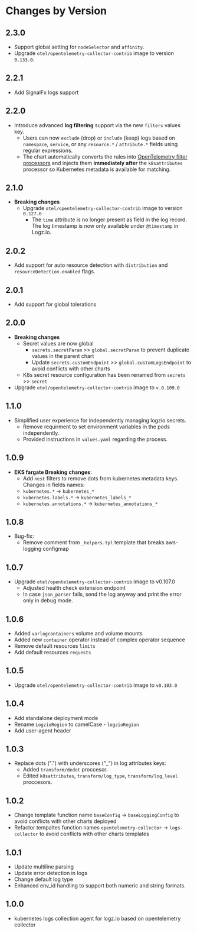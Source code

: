 # Changes by Version

<!-- next version -->
## 2.3.0
- Support global setting for `nodeSelector` and `affinity`.
- Upgrade `otel/opentelemetry-collector-contrib` image to version `0.133.0`.

## 2.2.1
- Add SignalFx logs support
## 2.2.0
- Introduce advanced **log filtering** support via the new `filters` values key.
  - Users can now `exclude` (drop) or `include` (keep) logs based on `namespace`, `service`, or any `resource.*` / `attribute.*` fields using regular expressions.
  - The chart automatically converts the rules into [OpenTelemetry filter processors](https://github.com/open-telemetry/opentelemetry-collector-contrib/tree/main/processor/filterprocessor) and injects them **immediately after** the `k8sattributes` processor so Kubernetes metadata is available for matching.

## 2.1.0
- **Breaking changes**
  - Upgrade `otel/opentelemetry-collector-contrib` image to version `0.127.0`
    - The `time` attribute is no longer present as field in the log record. The log timestamp is now only available under `@timestamp` in Logz.io.

## 2.0.2
- Add support for auto resource detection with `distribution` and `resourceDetection.enabled` flags.

## 2.0.1
- Add support for global tolerations

## 2.0.0
- **Breaking changes**
    - Secret values are now global
      - `secrets.secretParam` >> `global.secretParam` to prevent duplicate values in the parent chart
      - Update `secrets.customEndpoint` >> `global.customLogsEndpoint` to avoid conflicts with other charts
    - K8s secret resource configuration has been renamed from `secrets` >> `secret`
- Upgrade `otel/opentelemetry-collector-contrib` image to `v.0.109.0`

## 1.1.0
- Simplified user experience for independently managing logzio secrets.
    - Remove requirment to set environment variables in the pods independently.
    - Provided instructions in `values.yaml` regarding the process.

## 1.0.9
- **EKS fargate Breaking changes**:
    - Add `nest` filters to remove dots from kubernetes metadata keys.
    Changes in fields names:
    - `kubernetes.*` -> `kubernetes_*`
    - `kubernetes.labels.*` -> `kubernetes_labels_*`
    - `kubernetes.annotations.*` -> `kubernetes_annotations_*`

## 1.0.8
- Bug-fix:
    - Remove comment from `_helpers.tpl` template that breaks aws-logging configmap

## 1.0.7
- Upgrade `otel/opentelemetry-collector-contrib` image to v0.107.0
    - Adjusted health check extension endpoint
  - In case `json_parser` fails, send the log anyway and print the error only in debug mode.

## 1.0.6
- Added `varlogcontainers` volume and volume mounts
- Added new `container` operator instead of complex operator sequence
- Remove default resources `limits`
- Add default resources `requests`

## 1.0.5
- Upgrade `otel/opentelemetry-collector-contrib` image to `v0.103.0`

## 1.0.4
- Add standalone deployment mode
- Rename `LogzioRegion` to camelCase - `logzioRegion`
- Add user-agent header

## 1.0.3
- Replace dots (".") with underscores ("_") in log attributes keys:
    - Added `transform/dedot` proccesor. 
    - Edited `k8sattributes`, `transform/log_type`, `transform/log_level` proccesors.

## 1.0.2
- Change template function name `baseConfig` -> `baseLoggingConfig` to avoid conflicts with other charts deployed
- Refactor tempaltes function names `opentelemetry-collector` -> `logs-collector` to avoid conflicts with other charts templates

## 1.0.1
- Update multiline parsing
- Update error detection in logs
- Change default log type
- Enhanced env_id handling to support both numeric and string formats.

## 1.0.0
- kubernetes logs collection agent for logz.io based on opentelemetry collector
